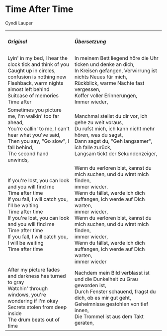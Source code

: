 # Time After Time

Cyndi Lauper

<table>
    <tr>
        <td>
            <h5> Original </h5>
        </td>
        <td>
            <h5> Übersetzung </h5>
        </td>
    </tr>
    <tr>
        <td>
            Lyin' in my bed, I hear the clock tick and think of you<br>
            Caught up in circles, confusion is nothing new<br>
            Flashback, warm nights almost left behind<br>
            Suitcase of memories<br>
            Time after
        </td>
        <td>
            In meinem Bett liegend höre die Uhr ticken und denke an dich,<br>
            In Kreisen gefangen, Verwirrung ist nichts Neues für mich,<br>
            Rückblick, warme Nächte fast vergessen,<br>
            Koffer voller Erinnerungen,<br>
            Immer wieder,
        </td>
    </tr>
    <tr>
        <td>
            Sometimes you picture me, I'm walkin' too far ahead,<br>
            You're callin' to me, I can't hear what you've said,<br>
            Then you say, "Go slow", I fall behind,<br>
            The second hand unwinds,
        </td>
        <td>
            Manchmal stellst du dir vor, ich gehe zu weit voraus,<br>
            Du rufst mich, ich kann nicht mehr hören, was du sagst,<br>
            Dann sagst du, "Geh langsamer", ich falle zurück,<br>
            Langsam tickt der Sekundenzeiger,
        </td>
    </tr>
    <tr>
        <td>
            If you're lost, you can look and you will find me<br>
            Time after time<br>
            If you fall, I will catch you, I'll be waiting<br>
            Time after time<br>
            If you're lost, you can look and you will find me<br>
            Time after time<br>
            If you fall, I will catch you, I will be waiting<br>
            Time after time
        </td>
        <td>
            Wenn du verloren bist, kannst du mich suchen, und du wirst mich finden,<br>
            immer wieder.<br>
            Wenn du fällst, werde ich dich auffangen, ich werde auf Dich warten,<br>
            immer wieder,<br>
            Wenn du verloren bist, kannst du mich suchen, und du wirst mich finden,<br>
            immer wieder,<br>
            Wenn du fällst, werde ich dich auffangen, ich werde auf Dich warten,<br>
            immer wieder
        </td>
    </tr>
    <tr>
        <td>
            After my picture fades and darkness has turned to gray<br>
            Watchin' through windows, you're wondering if I'm okay<br>
            Secrets stolen from deep inside<br>
            The drum beats out of time
        </td>
        <td>
            Nachdem mein Bild verblasst ist und die Dunkelheit zu Grau geworden ist,<br>
            Durch Fenster schauend, fragst du dich, ob es mir gut geht,<br>
            Geheimnisse gestohlen von tief innen,<br>
            Die Trommel ist aus dem Takt geraten,
        </td>
    </tr>
</table>
